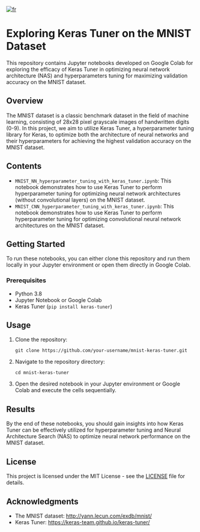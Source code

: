 [![fr](https://img.shields.io/badge/lang-fr-red.svg)](https://github.com/Gjeffroy/mnist-keras-tuner/blob/main/README_fr.md)

# Exploring Keras Tuner on the MNIST Dataset

This repository contains Jupyter notebooks developed on Google Colab for exploring the efficacy of Keras Tuner in optimizing neural network architecture (NAS) and hyperparameters tuning for maximizing validation accuracy on the MNIST dataset.

## Overview

The MNIST dataset is a classic benchmark dataset in the field of machine learning, consisting of 28x28 pixel grayscale images of handwritten digits (0-9). In this project, we aim to utilize Keras Tuner, a hyperparameter tuning library for Keras, to optimize both the architecture of neural networks and their hyperparameters for achieving the highest validation accuracy on the MNIST dataset.

## Contents

- `MNIST_NN_hyperparameter_tuning_with_keras_tuner.ipynb`: This notebook demonstrates how to use Keras Tuner to perform hyperparameter tuning for optimizing neural network architectures (without convolutional layers) on the MNIST dataset.
- `MNIST_CNN_hyperparameter_tuning_with_keras_tuner.ipynb`: This notebook demonstrates how to use Keras Tuner to perform hyperparameter tuning for optimizing convolutional neural network architectures on the MNIST dataset.

## Getting Started

To run these notebooks, you can either clone this repository and run them locally in your Jupyter environment or open them directly in Google Colab.

### Prerequisites

- Python 3.8
- Jupyter Notebook or Google Colab
- Keras Tuner (`pip install keras-tuner`)

## Usage

1. Clone the repository:

    ```
    git clone https://github.com/your-username/mnist-keras-tuner.git
    ```

2. Navigate to the repository directory:

    ```
    cd mnist-keras-tuner
    ```

3. Open the desired notebook in your Jupyter environment or Google Colab and execute the cells sequentially.

## Results

By the end of these notebooks, you should gain insights into how Keras Tuner can be effectively utilized for hyperparameter tuning and Neural Architecture Search (NAS) to optimize neural network performance on the MNIST dataset.

## License

This project is licensed under the MIT License - see the [LICENSE](LICENSE) file for details.

## Acknowledgments

- The MNIST dataset: http://yann.lecun.com/exdb/mnist/
- Keras Tuner: https://keras-team.github.io/keras-tuner/
